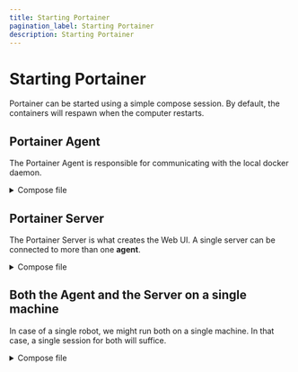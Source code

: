 ```yaml
---
title: Starting Portainer
pagination_label: Starting Portainer
description: Starting Portainer
---
```


# Starting Portainer

Portainer can be started using a simple compose session.
By default, the containers will respawn when the computer restarts.

## Portainer Agent

The Portainer Agent is responsible for communicating with the local docker daemon.

<details>
<summary>Compose file</summary>

```yaml
services:

  portainer_agent:

    image: portainer/agent:2.21.0

    ports:
      - 9001:9001

    volumes:
      - /var/run/docker.sock:/var/run/docker.sock
      - /var/lib/docker/volumes:/var/lib/docker/volumes
      - /:/host

    restart: always
```

</details>

## Portainer Server

The Portainer Server is what creates the Web UI.
A single server can be connected to more than one **agent**.

<details>
<summary>Compose file</summary>

```yaml
volumes:

  portainer_data:

services:

  portainer:

    image: portainer/portainer-ce:2.21.0

    ports:
      - 8000:8000
      - 9000:9000
      - 9443:9443

    volumes:
      - /var/run/docker.sock:/var/run/docker.sock
      - portainer_data:/data

    restart: always

    command: --http-enabled
```

</details>

## Both the Agent and the Server on a single machine

In case of a single robot, we might run both on a single machine.
In that case, a single session for both will suffice.

<details>
<summary>Compose file</summary>

```yaml
volumes:

  portainer_data:

services:

  portainer_agent:

    image: portainer/agent:2.21.2

    network_mode: host

    ports:
      - 9001:9001

    volumes:
      - /var/run/docker.sock:/var/run/docker.sock
      - /var/lib/docker/volumes:/var/lib/docker/volumes
      - /:/host

    restart: always

  portainer:

    image: portainer/portainer-ce:2.21.2

    network_mode: host

    ports:
      - 8000:8000
      - 9000:9000
      - 9443:9443

    volumes:
      - /var/run/docker.sock:/var/run/docker.sock
      - portainer_data:/data

    restart: always

    command: --http-enabled

```

</details>
